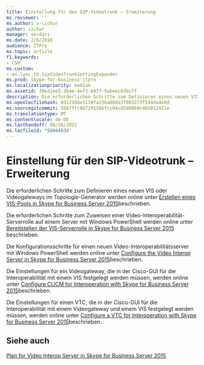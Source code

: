 ```yaml
---
title: Einstellung für den SIP-Videotrunk – Erweiterung
ms.reviewer: ''
ms.author: v-cichur
author: cichur
manager: serdars
ms.date: 2/8/2018
audience: ITPro
ms.topic: article
f1.keywords:
- CSH
ms.custom:
- ms.lync.tb.SipVideoTrunkSettingExpander
ms.prod: skype-for-business-itpro
ms.localizationpriority: medium
ms.assetid: 39e21ee3-3b4e-4ef3-b977-5abeec63bcff
description: Die erforderlichen Schritte zum Definieren eines neuen VIS oder Videogateways im Topologie-Generator werden online unter Erstellen eines VIS-Pools in Skype for Business Server 2015 beschrieben.
ms.openlocfilehash: 032216be3120fa23ba68dd37083273f544da4edd
ms.sourcegitcommit: 556fffc96729150efcc04cd5d6069c402012421e
ms.translationtype: MT
ms.contentlocale: de-DE
ms.lasthandoff: 08/26/2021
ms.locfileid: "58604834"
---
```

# <a name="sip-video-trunk-setting-expander"></a>Einstellung für den SIP-Videotrunk – Erweiterung
 
Die erforderlichen Schritte zum Definieren eines neuen VIS oder Videogateways im Topologie-Generator werden online unter [Erstellen eines VIS-Pools in Skype for Business Server 2015](../../deploy/deploy-video-interop-server/create-a-vis-pool.md)beschrieben.
  
Die erforderlichen Schritte zum Zuweisen einer Video-Interoperabilität-Serverrolle auf einem Server mit Windows PowerShell werden online unter [Bereitstellen der VIS-Serverrolle in Skype for Business Server 2015](../../deploy/deploy-video-interop-server/deploy-the-vis-server-role.md) beschrieben.
  
Die Konfigurationsschritte für einen neuen Video-Interoperabilitätsserver mit Windows PowerShell werden online unter [Configure the Video Interop Server in Skype for Business Server 2015](../../deploy/deploy-video-interop-server/configure-the-vis.md)beschrieben.
  
 Die Einstellungen für ein Videogateway, die in der Cisco-GUI für die Interoperabilität mit einem VIS festgelegt werden müssen, werden online unter [Configure CUCM for Interoperation with Skype for Business Server 2015](../../deploy/deploy-video-interop-server/configure-cucm-for-interoperation.md)beschrieben.
  
 Die Einstellungen für einen VTC, die in der Cisco-GUI für die Interoperabilität mit einem Videogateway und einem VIS festgelegt werden müssen, werden online unter [Configure a VTC for Interoperation with Skype for Business Server 2015](../../deploy/deploy-video-interop-server/configure-a-vtc-for-interoperation.md)beschrieben.
  
## <a name="see-also"></a>Siehe auch

[Plan for Video Interop Server in Skype for Business Server 2015](../../plan-your-deployment/video-interop-server.md)
